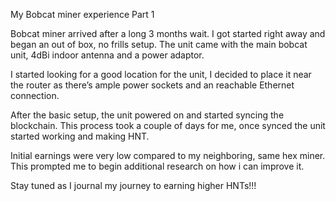 My Bobcat miner experience Part 1

Bobcat miner arrived after a long 3 months wait. I got started right away and began an out of box, no frills setup. The unit came with the main bobcat unit, 4dBi indoor antenna and a power adaptor.

I started looking for a good location for the unit, I decided to place it near the router as there’s ample power sockets and an reachable Ethernet connection.

After the basic setup, the unit powered on and started syncing the blockchain. This process took a couple of days for me, once synced the unit started working and making HNT.

Initial earnings were very low compared to my neighboring, same hex miner. This prompted me to begin additional research on how i can improve it.

Stay tuned as I journal my journey to earning higher HNTs!!! 